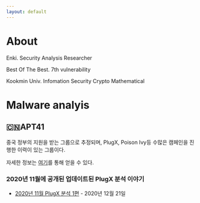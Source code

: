 ```yaml
---
layout: default
---
```


# About

Enki. Security Analysis Researcher

Best Of The Best. 7th vulnerability

Kookmin Univ. Infomation Security Crypto Mathematical

# Malware analyis

## 🇨🇳APT41

중국 정부의 지원을 받는 그룹으로 추정되며, PlugX, Poison Ivy등 수많은 캠페인을 진행한 이력이 있는 그룹이다. 

자세한 정보는 [여기](https://malpedia.caad.fkie.fraunhofer.de/actor/apt41)를 통해 얻을 수 있다.

### 2020년 11월에 공개된 업데이트된 PlugX 분석 이야기

- [2020년 11월 PlugX 분석 1편](./post/PlugX-1.md) - 2020년 12월 21일

